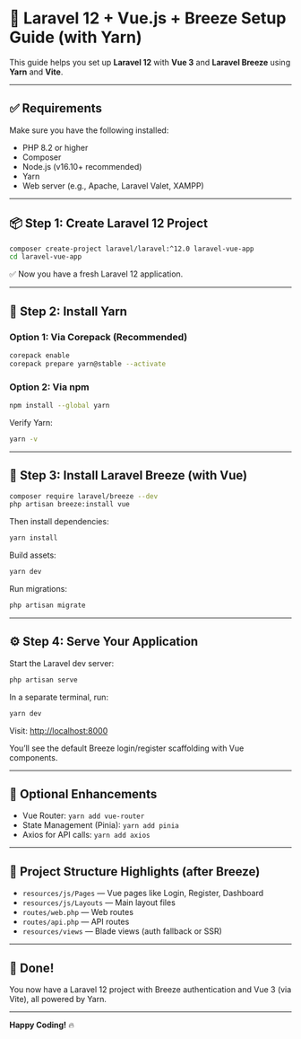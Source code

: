 # 🚀 Laravel 12 + Vue.js + Breeze Setup Guide (with Yarn)

This guide helps you set up **Laravel 12** with **Vue 3** and **Laravel Breeze** using **Yarn** and **Vite**.

---

## ✅ Requirements

Make sure you have the following installed:

- PHP 8.2 or higher
- Composer
- Node.js (v16.10+ recommended)
- Yarn
- Web server (e.g., Apache, Laravel Valet, XAMPP)

---

## 📦 Step 1: Create Laravel 12 Project

```bash
composer create-project laravel/laravel:^12.0 laravel-vue-app
cd laravel-vue-app
```

✅ Now you have a fresh Laravel 12 application.

---

## 🧶 Step 2: Install Yarn

### Option 1: Via Corepack (Recommended)
```bash
corepack enable
corepack prepare yarn@stable --activate
```

### Option 2: Via npm
```bash
npm install --global yarn
```

Verify Yarn:
```bash
yarn -v
```

---

## 🔑 Step 3: Install Laravel Breeze (with Vue)

```bash
composer require laravel/breeze --dev
php artisan breeze:install vue
```

Then install dependencies:

```bash
yarn install
```

Build assets:

```bash
yarn dev
```

Run migrations:

```bash
php artisan migrate
```

---

## ⚙️ Step 4: Serve Your Application

Start the Laravel dev server:
```bash
php artisan serve
```

In a separate terminal, run:
```bash
yarn dev
```

Visit: [http://localhost:8000](http://localhost:8000)

You’ll see the default Breeze login/register scaffolding with Vue components.

---

## 🧩 Optional Enhancements

- Vue Router: `yarn add vue-router`
- State Management (Pinia): `yarn add pinia`
- Axios for API calls: `yarn add axios`

---

## 📁 Project Structure Highlights (after Breeze)

- `resources/js/Pages` — Vue pages like Login, Register, Dashboard
- `resources/js/Layouts` — Main layout files
- `routes/web.php` — Web routes
- `routes/api.php` — API routes
- `resources/views` — Blade views (auth fallback or SSR)

---

## 🎉 Done!

You now have a Laravel 12 project with Breeze authentication and Vue 3 (via Vite), all powered by Yarn.

---

**Happy Coding!** 🔥

